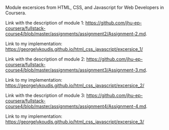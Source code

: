 Module excersices from HTML, CSS, and Javascript for Web Developers in Coursera.

Link with the description of module 1:
https://github.com/jhu-ep-coursera/fullstack-course4/blob/master/assignments/assignment2/Assignment-2.md.

Link to my implementation: https://georgelykoudis.github.io/html_css_javascript/excersice_1/

Link with the description of module 2:
https://github.com/jhu-ep-coursera/fullstack-course4/blob/master/assignments/assignment3/Assignment-3.md.

Link to my implementation: https://georgelykoudis.github.io/html_css_javascript/excersice_2/

Link with the description of module 3:
https://github.com/jhu-ep-coursera/fullstack-course4/blob/master/assignments/assignment4/Assignment-4.md.

Link to my implementation: https://georgelykoudis.github.io/html_css_javascript/excersice_3/